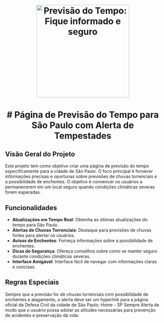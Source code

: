 <h1 align="center">
 <br />
 <img
  src="./"C:/Users/c050772/OneDrive - Caixa Economica Federal/Área de Trabalho/Pasta de Transferência de Arquivos\IA Generativa/Project_API/Asset_Image.png"
  alt="Previsão do Tempo: Fique informado e seguro"
  width="300"
/>

<h1 align="center">
# Página de Previsão do Tempo para São Paulo com Alerta de Tempestades

## Visão Geral do Projeto
Este projeto tem como objetivo criar uma página de previsão do tempo especificamente para a cidade de São Paulo. O foco principal é fornecer informações precisas e oportunas sobre previsões de chuvas torrenciais e a possibilidade de enchentes. O objetivo é convencer os usuários a permanecerem em um local seguro quando condições climáticas severas forem esperadas.

## Funcionalidades
- **Atualizações em Tempo Real**: Obtenha as últimas atualizações do tempo para São Paulo.
- **Alertas de Chuvas Torrenciais**: Destaque para previsões de chuvas fortes para alertar os usuários.
- **Avisos de Enchentes**: Forneça informações sobre a possibilidade de enchentes.
- **Dicas de Segurança**: Ofereça conselhos sobre como se manter seguro durante condições climáticas severas.
- **Interface Amigável**: Interface fácil de navegar com informações claras e concisas.

## Regras Especiais
Sempre que a previsão for de chuvas torrenciais com possibilidade de enchentes e alagamento, o alerta deve ser um hyperlink para a página oficial da Defesa Civil da cidade de São Paulo: Home - SP Sempre Alerta de modo que o usuário possa adotar as atitudes necessárias para prevenção de acidentes e preservação da vida.

